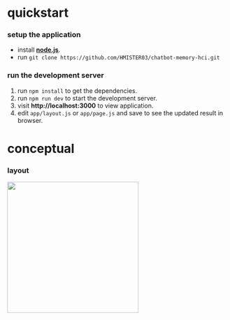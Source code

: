 # quickstart
### setup the application
- install **[node.js](https://nodejs.org/en)**.
- run `git clone https://github.com/HMISTER03/chatbot-memory-hci.git`
### run the development server
1. run `npm install` to get the dependencies.
2. run `npm run dev` to start the development server.
3. visit **http://localhost:3000** to view application.
4. edit `app/layout.js` or `app/page.js` and save to see the updated result in browser.
# conceptual
### layout
<img src=https://github.com/HMISTER03/chatbot-memory-hci/assets/44552816/c21d922c-64f1-480a-a334-c6184924a1d9 width=300>
